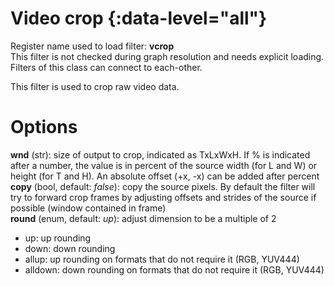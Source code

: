 <!-- automatically generated - do not edit, patch gpac/applications/gpac/gpac.c -->

# Video crop  {:data-level="all"}  
  
Register name used to load filter: __vcrop__  
This filter is not checked during graph resolution and needs explicit loading.  
Filters of this class can connect to each-other.  
  
This filter is used to crop raw video data.  
  

# Options    
  
<a id="wnd">__wnd__</a> (str): size of output to crop, indicated as TxLxWxH. If % is indicated after a number, the value is in percent of the source width (for L and W) or height (for T and H). An absolute offset (+x, -x) can be added after percent  
<a id="copy">__copy__</a> (bool, default: _false_): copy the source pixels. By default the filter will try to forward crop frames by adjusting offsets and strides of the source if possible (window contained in frame)  
<a id="round">__round__</a> (enum, default: _up_): adjust dimension to be a multiple of 2  

- up: up rounding  
- down: down rounding  
- allup: up rounding on formats that do not require it (RGB, YUV444)  
- alldown: down rounding on formats that do not require it (RGB, YUV444)  
  
  
